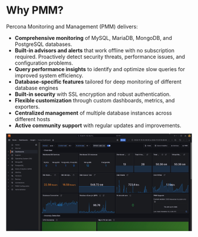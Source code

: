 # Why PMM?

Percona Monitoring and Management (PMM) delivers:

* **Comprehensive monitoring** of MySQL, MariaDB, MongoDB, and PostgreSQL databases.
* **Built-in advisors and alerts** that work offline with no subscription required. Proactively detect security threats, performance issues, and configuration problems.
* **Query performance insights** to identify and optimize slow queries for improved system efficiency.
* **Database-specific features** tailored for deep monitoring of different database engines
* **Built-in security** with SSL encryption and robust authentication.
* **Flexible customization** through custom dashboards, metrics, and exporters.
* **Centralized management** of multiple database instances across different hosts
* **Active community support** with regular updates and improvements.

![!PMM Home Screen](../images/Home_screen.jpg)
